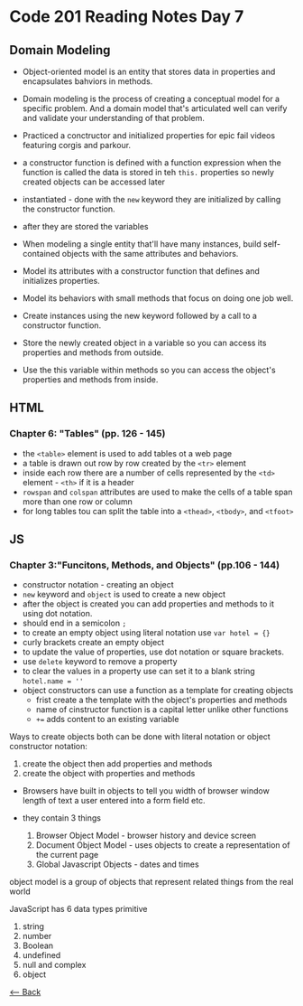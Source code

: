 # Code 201 Reading Notes Day 7

## Domain Modeling

- Object-oriented model is an entity that stores data in properties and encapsulates bahviors in methods.

- Domain modeling is the process of creating a conceptual model for a specific problem. And a domain model that's articulated well can verify and validate your understanding of that problem.

- Practiced a conctructor and initialized properties for epic fail videos featuring corgis and parkour.

- a constructor function is defined with a function expression when the function is called the data is stored in teh `this.` properties so newly created objects can be accessed later

- instantiated - done with the `new` keyword they are initialized by calling the constructor function.

- after they are stored the variables

- When modeling a single entity that'll have many instances, build self-contained objects with the same attributes and behaviors.

- Model its attributes with a constructor function that defines and initializes properties.

- Model its behaviors with small methods that focus on doing one job well.

- Create instances using the new keyword followed by a call to a constructor function.

- Store the newly created object in a variable so you can access its properties and methods from outside.

- Use the this variable within methods so you can access the object's properties and methods from inside.


## HTML

### Chapter 6: "Tables" (pp. 126 - 145)

- the `<table>` element is used to add tables ot a web page
- a table is drawn out row by row created by the `<tr>` element
- inside each row there are a number of cells represented by the `<td>` element - `<th>` if it is a header
- `rowspan` and `colspan` attributes are used to make the cells of a table span more than one row or column
- for long tables tou can split the table into a `<thead>`, `<tbody>`, and `<tfoot>`



## JS

### Chapter 3:"Funcitons, Methods, and Objects" (pp.106 - 144)

- constructor notation - creating an object
- `new` keyword and `object` is used to create a new object
- after the object is created you can add properties and methods to it using dot notation.
- should end in a semicolon `;`
- to create an empty object using literal notation use `var hotel = {}`
- curly brackets create an empty object
- to update the value of properties, use dot notation or square brackets.
- use `delete` keyword to remove a property
- to clear the values in a property use can set it to a blank string `hotel.name = ''`
- object constructors can use a function as a template for creating objects
    - frist create a the template with the object's properties and methods
    - name of cinstructor function is a capital letter unlike other functions
    - `+=` adds content to an existing variable

Ways to create objects both can be done with literal notation or object constructor notation:
1. create the object then add properties and methods
2. create the object with properties and methods 

- Browsers have built in objects to tell you width of browser window length of text a user entered into a form field etc.

- they contain 3 things 
    1. Browser Object Model - browser history and device screen
    2. Document Object Model - uses objects to create a representation of the current page
    3. Global Javascript Objects - dates and times

object model is a group of objects that represent related things from the real world

JavaScript has 6 data types
primitive
1. string
2. number
3. Boolean
4. undefined
5. null
and complex
6. object


[<-- Back](README.md)